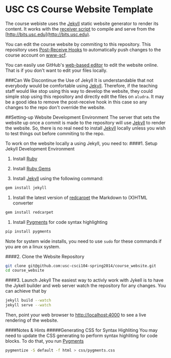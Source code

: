 # USC CS Course Website Template

The course webiste uses the [Jekyll] static website generator to render its content. It works with the [receiver script](https://github.com/usc-cs/md_receiver) to compile and serve from the [http://bits.usc.edu](http://bits.usc.edu).

You can edit the course website by commiting to this repository. This repository uses [Post-Receive Hooks](https://help.github.com/articles/post-receive-hooks) to automatically push changes to the course account on [www-scf](http://www-scf.usc.edu/~csci104/).

You can easily use GitHub's [web-based editor](https://github.com/blog/905-edit-like-an-ace) to edit the website online. That is if you don't want to edit your files locally.

###Can We Discontinue the Use of Jekyll
It is understandable that not everybody would be comfortable using [Jekyll]. Therefore, if the teaching staff would like stop using this way to develop the website, they could simple stop using this repository and directly edit the files on `aludra`. It may be a good idea to remove the post-receive hook in this case so any changes to the repo don't override the website.

##Setting-up Website Development Environment
The server that sets the website up once a commit is made to the repository will use [Jekyll] to render the website. So, there is no real need to install [Jekyll] locally unless you wish to test things out before commiting to the repo.

To work on the website locally a using Jekyll, you need to:
####1. Setup Jekyll Development Environment
  1. Install [Ruby](http://www.ruby-lang.org/en/downloads/)

  1. Install [Ruby Gems](http://rubygems.org/)

  1. Install [Jekyll] using the following command:
```sh
gem install jekyll
```

  1. Install the latest version of [redcarpet](https://github.com/vmg/redcarpet) the Markdown to (X)HTML converter
```sh
gem install redcarpet
```

  1. Install [Pygments] for code syntax highlighting
```sh
pip install pygments
```

Note for system wide installs, you need to use `sudo` for these commands if you are on a linux system.

####2. Clone the Website Repository
```bash
git clone git@github.com:usc-csci104-spring2014/course_website.git
cd course_website
```

####3. Launch Jekyll
The easiest way to activly work with Jykell is to have the Jykell builder and web server watch the repository for any changes. You can achieve that by
```bash
jekyll build --watch
jekyll serve --watch
```

Then, point your web browser to [http://localhost:4000](http://localhost:4000) to see a live rendering of the website.

####Notes & Hints
#####Generating CSS for Syntax Highliting
You may need to update the CSS generating to perform syntax highliting for code blocks. To do that, you run [Pygments]
```sh
pygmentize -S default -f html > css/pygments.css
```


[Jekyll]: http://jekyllrb.com/ "Jekyll Blog Aware Static Website Generator"
[Pygments]: http://pygments.org/ "Python Pygments"
